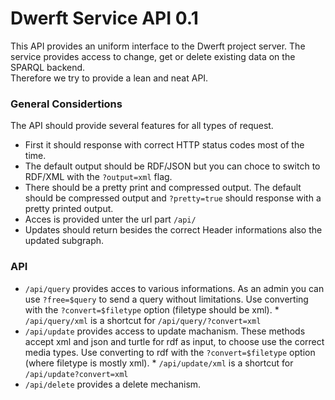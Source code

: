 Dwerft Service API 0.1
======================

This API provides an uniform interface to the Dwerft project server.
The service provides access to change, get or delete existing data on the
SPARQL backend.  
Therefore we try to provide a lean and neat API.

### General Considertions ###

The API should provide several features for all types of request.  

* First it should response with correct HTTP status codes most of the time.  
* The default output should be RDF/JSON but you can choce to switch to RDF/XML
    with the `?output=xml` flag.  
* There should be a pretty print and compressed output. 
    The default should be compressed output and `?pretty=true` should response
    with a pretty printed output.  
* Acces is provided unter the url part `/api/`  
* Updates should return besides the correct Header informations also
  the updated subgraph.

### API ###

* `/api/query` provides acces to various informations.
  As an admin you can use `?free=$query` to send a query without limitations.
  Use converting with the `?convert=$filetype` option (filetype should be xml).
      * `/api/query/xml` is a shortcut for `/api/query/?convert=xml`
* `/api/update` provides access to update machanism.
  These methods accept xml and json and turtle for rdf as input, to choose use the correct media types.
  Use converting to rdf with the `?convert=$filetype` option (where filetype is mostly xml).
      * `/api/update/xml` is a shortcut for `/api/update?convert=xml`
* `/api/delete` provides a delete mechanism.
  
